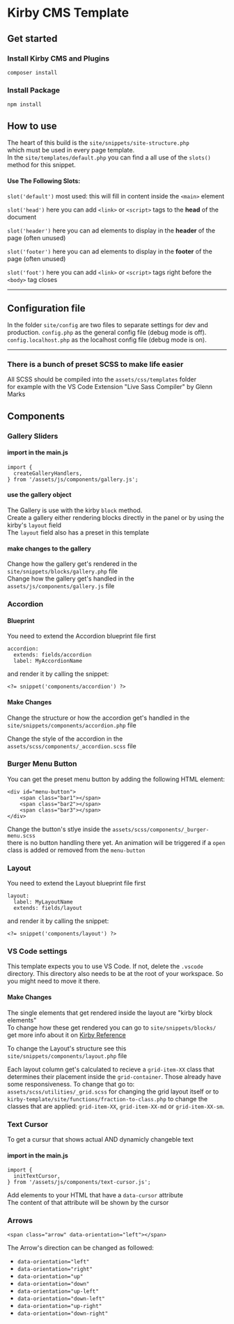 # Kirby CMS Template

## Get started

### Install Kirby CMS and Plugins
```
composer install
```

### Install Package
```
npm install
```

## How to use

The heart of this build is the `site/snippets/site-structure.php`  
which must be used in every page template.  
In the `site/templates/default.php` you can find a all use of the `slots()` method for this snippet.  
  
  
#### Use The Following Slots:

`slot('default')`   most used: this will fill in content inside the `<main>` element  
  
`slot('head')`      here you can add `<link>` or `<script>` tags to the **head** of the document  
  
`slot('header')`    here you can ad elements to display in the **header** of the page (often unused)  
  
`slot('footer')`    here you can ad elements to display in the **footer** of the page (often unused)  
  
`slot('foot')`      here you can add `<link>` or `<script>` tags right before the `<body>` tag closes  

______________________

## Configuration file
In the folder `site/config` are two files to separate settings for dev and production.
`config.php` as the general config file (debug mode is off).
`config.localhost.php` as the localhost config file (debug mode is on).

______________________

### There is a bunch of preset SCSS to make life easier
All SCSS should be compiled into the `assets/css/templates` folder  
for example with the VS Code Extension "Live Sass Compiler" by Glenn Marks  


## Components

### Gallery Sliders
#### import in the main.js
```
import {  
  createGalleryHandlers,  
} from '/assets/js/components/gallery.js';
```  

#### use the gallery object
The Gallery is use with the kirby `block` method.  
Create a gallery either rendering blocks directly in the panel or by using the kirby's `layout` field  
The `layout` field also has a preset in this template  

#### make changes to the gallery
Change how the gallery get's rendered in the `site/snippets/blocks/gallery.php` file  
Change how the gallery get's handled in the `assets/js/components/gallery.js` file  


### Accordion
#### Blueprint
You need to extend the Accordion blueprint file first  
```
accordion:  
  extends: fields/accordion  
  label: MyAccordionName
``` 

and render it by calling the snippet:  
```
<?= snippet('components/accordion') ?>
```

#### Make Changes
Change the structure or how the accordion get's handled in the `site/snippets/components/accordion.php` file

Change the style of the accordion in the `assets/scss/components/_accordion.scss` file


### Burger Menu Button
You can get the preset menu button by adding the following HTML element:  
```
<div id="menu-button">  
    <span class="bar1"></span>  
    <span class="bar2"></span>  
    <span class="bar3"></span>  
</div>
```

Change the button's stlye inside the `assets/scss/components/_burger-menu.scss`  
there is no button handling there yet. An animation will be triggered if a `open` class is added or removed from the `menu-button`  


### Layout
You need to extend the Layout blueprint file first  
```
layout:  
  label: MyLayoutName  
  extends: fields/layout
```

and render it by calling the snippet:  
```
<?= snippet('components/layout') ?>
```

### VS Code settings
This template expects you to use VS Code. If not, delete the `.vscode` directory.
This directory also needs to be at the root of your workspace. So you might need to move it there.

 
#### Make Changes
The single elements that get rendered inside the layout are "kirby block elements"   
To change how these get rendered you can go to `site/snippets/blocks/`  
get more info about it on [Kirby Reference](https://getkirby.com/docs/reference/panel/fields/blocks)   

To change the Layout's structure see this `site/snippets/components/layout.php` file  

Each layout column get's calculated to recieve a `grid-item-XX` class that determines their placement inside the `grid-container`.
Those already have some responsiveness. To change that go to: `assets/scss/utilities/_grid.scss` for changing the grid layout itself or to `kirby-template/site/functions/fraction-to-class.php` to change the classes that are applied:
`grid-item-XX`, `grid-item-XX-md` or `grid-item-XX-sm`.



### Text Cursor
To get a cursur that shows actual AND dynamicly changeble text  

#### import in the main.js
```
import {  
  initTextCursor,  
} from '/assets/js/components/text-cursor.js';
``` 

Add elements to your HTML that have a `data-cursor` attribute  
The content of that attribute will be shown by the cursor  


### Arrows
```
<span class="arrow" data-orientation="left"></span>
```
The Arrow's direction can be changed as followed:  
- `data-orientation="left"`
- `data-orientation="right"`
- `data-orientation="up"`
- `data-orientation="down"`
- `data-orientation="up-left"`
- `data-orientation="down-left"`
- `data-orientation="up-right"`
- `data-orientation="down-right"`


